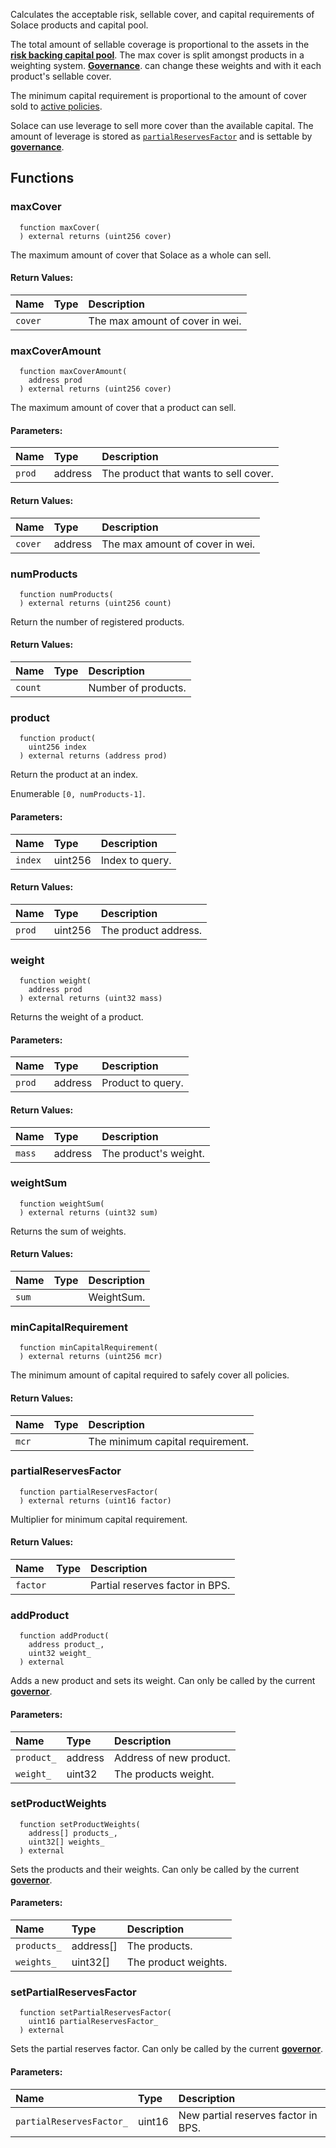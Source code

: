 Calculates the acceptable risk, sellable cover, and capital requirements of Solace products and capital pool.

The total amount of sellable coverage is proportional to the assets in the [**risk backing capital pool**](../Vault). The max cover is split amongst products in a weighting system. [**Governance**](/docs/protocol/governance). can change these weights and with it each product's sellable cover.

The minimum capital requirement is proportional to the amount of cover sold to [active policies](../PolicyManager).

Solace can use leverage to sell more cover than the available capital. The amount of leverage is stored as [`partialReservesFactor`](#partialreservesfactor) and is settable by [**governance**](/docs/protocol/governance).


## Functions
### maxCover
```solidity
  function maxCover(
  ) external returns (uint256 cover)
```
The maximum amount of cover that Solace as a whole can sell.



#### Return Values:
| Name                           | Type          | Description                                                                  |
| :----------------------------- | :------------ | :--------------------------------------------------------------------------- |
|`cover`|  | The max amount of cover in wei.
### maxCoverAmount
```solidity
  function maxCoverAmount(
    address prod
  ) external returns (uint256 cover)
```
The maximum amount of cover that a product can sell.


#### Parameters:
| Name | Type | Description                                                          |
| :--- | :--- | :------------------------------------------------------------------- |
|`prod` | address | The product that wants to sell cover.

#### Return Values:
| Name                           | Type          | Description                                                                  |
| :----------------------------- | :------------ | :--------------------------------------------------------------------------- |
|`cover`| address | The max amount of cover in wei.
### numProducts
```solidity
  function numProducts(
  ) external returns (uint256 count)
```
Return the number of registered products.



#### Return Values:
| Name                           | Type          | Description                                                                  |
| :----------------------------- | :------------ | :--------------------------------------------------------------------------- |
|`count`|  | Number of products.
### product
```solidity
  function product(
    uint256 index
  ) external returns (address prod)
```
Return the product at an index.

Enumerable `[0, numProducts-1]`.

#### Parameters:
| Name | Type | Description                                                          |
| :--- | :--- | :------------------------------------------------------------------- |
|`index` | uint256 | Index to query.

#### Return Values:
| Name                           | Type          | Description                                                                  |
| :----------------------------- | :------------ | :--------------------------------------------------------------------------- |
|`prod`| uint256 | The product address.
### weight
```solidity
  function weight(
    address prod
  ) external returns (uint32 mass)
```
Returns the weight of a product.


#### Parameters:
| Name | Type | Description                                                          |
| :--- | :--- | :------------------------------------------------------------------- |
|`prod` | address | Product to query.

#### Return Values:
| Name                           | Type          | Description                                                                  |
| :----------------------------- | :------------ | :--------------------------------------------------------------------------- |
|`mass`| address | The product's weight.
### weightSum
```solidity
  function weightSum(
  ) external returns (uint32 sum)
```
Returns the sum of weights.



#### Return Values:
| Name                           | Type          | Description                                                                  |
| :----------------------------- | :------------ | :--------------------------------------------------------------------------- |
|`sum`|  | WeightSum.
### minCapitalRequirement
```solidity
  function minCapitalRequirement(
  ) external returns (uint256 mcr)
```
The minimum amount of capital required to safely cover all policies.



#### Return Values:
| Name                           | Type          | Description                                                                  |
| :----------------------------- | :------------ | :--------------------------------------------------------------------------- |
|`mcr`|  | The minimum capital requirement.
### partialReservesFactor
```solidity
  function partialReservesFactor(
  ) external returns (uint16 factor)
```
Multiplier for minimum capital requirement.



#### Return Values:
| Name                           | Type          | Description                                                                  |
| :----------------------------- | :------------ | :--------------------------------------------------------------------------- |
|`factor`|  | Partial reserves factor in BPS.
### addProduct
```solidity
  function addProduct(
    address product_,
    uint32 weight_
  ) external
```
Adds a new product and sets its weight.
Can only be called by the current [**governor**](/docs/protocol/governance).


#### Parameters:
| Name | Type | Description                                                          |
| :--- | :--- | :------------------------------------------------------------------- |
|`product_` | address | Address of new product.
|`weight_` | uint32 | The products weight.

### setProductWeights
```solidity
  function setProductWeights(
    address[] products_,
    uint32[] weights_
  ) external
```
Sets the products and their weights.
Can only be called by the current [**governor**](/docs/protocol/governance).


#### Parameters:
| Name | Type | Description                                                          |
| :--- | :--- | :------------------------------------------------------------------- |
|`products_` | address[] | The products.
|`weights_` | uint32[] | The product weights.

### setPartialReservesFactor
```solidity
  function setPartialReservesFactor(
    uint16 partialReservesFactor_
  ) external
```
Sets the partial reserves factor.
Can only be called by the current [**governor**](/docs/protocol/governance).


#### Parameters:
| Name | Type | Description                                                          |
| :--- | :--- | :------------------------------------------------------------------- |
|`partialReservesFactor_` | uint16 | New partial reserves factor in BPS.

